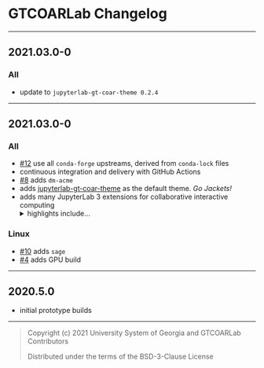 # GTCOARLab Changelog

---

## 2021.03.0-0

### All

- update to `jupyterlab-gt-coar-theme 0.2.4`

---

## 2021.03.0-0

### All

- [#12] use all `conda-forge` upstreams, derived from `conda-lock` files
- continuous integration and delivery with GitHub Actions
- [#8] adds `dm-acme`
- adds [jupyterlab-gt-coar-theme] as the default theme. _Go Jackets!_
- adds many JupyterLab 3 extensions for collaborative interactive computing
  <details>
    <summary>highlights include...</summary>
    <ul>
      <li><a href="https://github.com/deathbeds/wxyz">wxyz</a><li>
      <li><a href="https://github.com/holoviz/hvplot">hvplot</a></li>
      <li><a href="https://github.com/jupyrdf/ipyelk">ipyelk</a><li>
      <li><a href="https://github.com/jupyter-widgets/pythreejs">pythreejs</a><li>
      <li><a href="https://github.com/jupyterlab-contrib/jupyterlab-tour">jupyterlab-tour</a><li>
      <li><a href="https://github.com/krassowski/jupyterlab-lsp">jupyterlab-lsp</a><li>
      <li><a href="https://github.com/QuantStack/ipycytoscape">ipycytoscape</a><li>
      <li><a href="https://github.com/yuvipanda/jupyter-videochat">jupyter-videochat</a><li>
    </ul>
  </details>

### Linux

- [#10] adds `sage`
- [#4] adds GPU build

[#4]: https://github.com/gt-coar/gt-coar-lab/issues/4
[#8]: https://github.com/gt-coar/gt-coar-lab/issues/8
[#12]: https://github.com/gt-coar/gt-coar-lab/issues/12
[#10]: https://github.com/gt-coar/gt-coar-lab/issues/10
[jupyterlab-gt-coar-theme]: https://github.com/gt-coar/jupyterlab-gt-coar-theme

---

## 2020.5.0

- initial prototype builds

---

> Copyright (c) 2021 University System of Georgia and GTCOARLab Contributors
>
> Distributed under the terms of the BSD-3-Clause License

